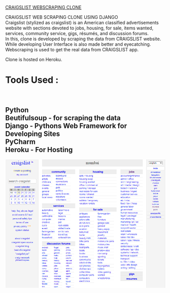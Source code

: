 <a href="https://radiant-thicket-61980.herokuapp.com/">CRAIGSLIST WEBSCRAPING CLONE</a>

CRAIGSLIST WEB SCRAPING CLONE USING DJANGO<br>
Craigslist (stylized as craigslist) is an American classified advertisements website with sections devoted to jobs, housing, for sale, items wanted, services, community service, gigs, résumés, and discussion forums.<br>
In this, clone is developed by scraping the data from CRAIGSLIST website. <br>
While developing User Interface is also made better and eyecatching.<br>
Webscraping is used to get the real data from CRAIGSLIST app.<br>

Clone is hosted on Heroku.<br>
<h1>Tools Used :</h1><br>
<h2>
Python<br>
Beutifulsoup - for scraping the data<br>
Django - Pythons Web Framework for Developing Sites<br>
PyCharm <br>
Heroku - For Hosting<br></h2>

<img src = "homepage.png">





